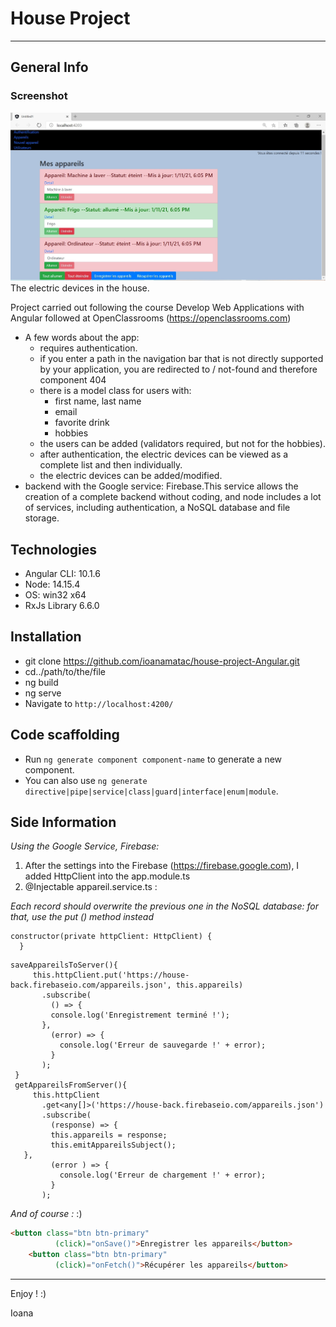 
# House Project 
***
<a name="general-info"></a>
<a name="technologies"></a>
<a name="installation"></a>
<a name="screenshot"></a>
<a name="code scaffolding"></a>
<a name="side information"></a>
## General Info
### Screenshot
![Image text](./src/HouseApp..jpg)
The electric devices in the house.

Project carried out following the course Develop Web Applications with Angular followed at OpenClassrooms (https://openclassrooms.com)
* A few words about the app:
  * requires authentication.
  * if you enter a path in the navigation bar that is not directly supported by your application, you are redirected to / not-found and therefore component 404  
  * there is a model class for users with:
    * first name, last name
    * email
    * favorite drink
    * hobbies 
  * the users can be added (validators required, but not for the hobbies).  
  * after authentication, the electric devices can be viewed as a complete list and then individually.  
  * the electric devices can be added/modified. 
* backend with the Google service: Firebase.This service allows the creation of a complete backend without coding, and node includes a lot of services, including authentication, a NoSQL database and file storage.

## Technologies
* Angular CLI: 10.1.6
* Node: 14.15.4
* OS: win32 x64
* RxJs Library 6.6.0

## Installation
* git clone https://github.com/ioanamatac/house-project-Angular.git
* cd../path/to/the/file
* ng build
* ng serve
* Navigate to `http://localhost:4200/`

## Code scaffolding

* Run `ng generate component component-name` to generate a new component.
* You can also use `ng generate directive|pipe|service|class|guard|interface|enum|module`.

##  Side Information
_Using the Google Service, Firebase:_
1. After the settings into the Firebase (https://firebase.google.com), I added HttpClient into the app.module.ts
2. @Injectable appareil.service.ts : 
  
  
_Each record should overwrite the previous one in the NoSQL database: for that, use the put () method instead_
```Angular
constructor(private httpClient: HttpClient) {
  } 
```
 ```Angular
saveAppareilsToServer(){
      this.httpClient.put('https://house-back.firebaseio.com/appareils.json', this.appareils)
        .subscribe(
          () => {
          console.log('Enregistrement terminé !');
        },
          (error) => {
            console.log('Erreur de sauvegarde !' + error);
          }
        );
  }
  getAppareilsFromServer(){
      this.httpClient
        .get<any[]>('https://house-back.firebaseio.com/appareils.json')
        .subscribe(
          (response) => {
          this.appareils = response;
          this.emitAppareilsSubject();
    },
          (error ) => {
            console.log('Erreur de chargement !' + error);
          }
        );
``` 
_And of course :_ :)
```Html
<button class="btn btn-primary"
          (click)="onSave()">Enregistrer les appareils</button>
    <button class="btn btn-primary"
          (click)="onFetch()">Récupérer les appareils</button>
```
---
Enjoy ! :)

Ioana
